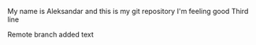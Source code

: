 My name is Aleksandar and this is my git repository
I'm feeling good
Third line

Remote branch added text
